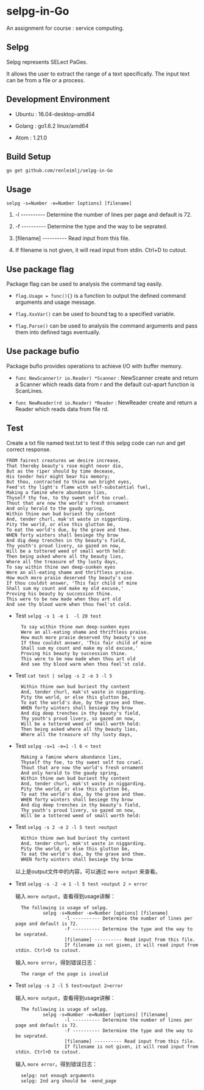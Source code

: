 # selpg-in-Go

An assignment for course : service computing.

## Selpg

Selpg represents SELect PaGes.

It allows the user to extract the range of a text specifically. The input text can be from a file or a process.

## Development Environment

* Ubuntu : 16.04-desktop-amd64

* Golang : go1.6.2 linux/amd64

* Atom : 1.21.0

## Build Setup

    go get github.com/renleimlj/selpg-in-Go

## Usage

    selpg -s=Number -e=Number [options] [filename]
1. -l ---------- Determine the number of lines per page and default is 72.

1. -f ---------- Determine the type and the way to be seprated.

1. [filename] ---------- Read input from this file.

1. If filename is not given, it will read input from stdin. Ctrl+D to cutout.

## Use package flag

Package flag can be used to analysis the command tag easily.

* `flag.Usage = func(){}` is a function to output the defined command arguments and usage message.

* `flag.XxxVar()` can be used to bound tag to a specified variable.

* `flag.Parse()` can be used to analysis the command arguments and pass them into defined tags eventually.

## Use package bufio

Package bufio provides operations to achieve I/O with buffer memory.

* `func NewScanner(r io.Reader) *Scanner` : NewScanner create and return a Scanner which reads data from r and the default cut-apart function is ScanLines.

* `func NewReader(rd io.Reader) *Reader` : NewReader create and return a Reader which reads data from file rd.

## Test

Create a txt file named test.txt to test if this selpg code can run and get correct response.

    FROM fairest creatures we desire increase,
    That thereby beauty's rose might never die,
    But as the riper should by time decease,
    His tender heir might bear his memory;
    But thou, contracted to thine own bright eyes,
    Feed'st thy light's flame with self-substantial fuel,
    Making a famine where abundance lies,
    Thyself thy foe, to thy sweet self too cruel.
    Thout that are now the world's fresh ornament
    And only herald to the gaudy spring,
    Within thine own bud buriest thy content
    And, tender churl, mak'st waste in niggarding.
    Pity the world, or else this glutton be,
    To eat the world's due, by the grave and thee.
    WHEN forty winters shall besiege thy brow
    And dig deep trenches in thy beauty's field,
    Thy youth's proud livery, so gazed on now,
    Will be a tottered weed of small worth held:
    Then being asked where all thy beauty lies,
    Where all the treasure of thy lusty days,
    To say within thine own deep-sunken eyes
    Were an all-eating shame and thriftless praise.
    How much more prasie deserved thy beauty's use
    If thou couldst answer, 'This fair child of mine
    Shall sum my count and make my old excuse,'
    Proving his beauty by succession thine.
    This were to be new made when thou art old
    And see thy blood warm when thou feel'st cold.

* Test `selpg -s 1 -e 1  -l 20 test`

        To say within thine own deep-sunken eyes
        Were an all-eating shame and thriftless praise.
        How much more prasie deserved thy beauty's use
        If thou couldst answer, 'This fair child of mine
        Shall sum my count and make my old excuse,'
        Proving his beauty by succession thine.
        This were to be new made when thou art old
        And see thy blood warm when thou feel'st cold.

* Test `cat test | selpg -s 2 -e 3 -l 5`

        Within thine own bud buriest thy content
        And, tender churl, mak'st waste in niggarding.
        Pity the world, or else this glutton be, 
        To eat the world's due, by the grave and thee.
        WHEN forty winters shall besiege thy brow
        And dig deep trenches in thy beauty's field,
        Thy youth's proud livery, so gazed on now,
        Will be a tottered weed of small worth held:
        Then being asked where all thy beauty lies,
        Where all the treasure of thy lusty days,

* Test `selpg -s=1 -e=1 -l 6 < test`

        Making a famine where abundance lies,
        Thyself thy foe, to thy sweet self too cruel.
        Thout that are now the world's fresh ornament
        And only herald to the gaudy spring,
        Within thine own bud buriest thy content
        And, tender churl, mak'st waste in niggarding.
        Pity the world, or else this glutton be, 
        To eat the world's due, by the grave and thee.
        WHEN forty winters shall besiege thy brow
        And dig deep trenches in thy beauty's field,
        Thy youth's proud livery, so gazed on now,
        Will be a tottered weed of small worth held:

* Test `selpg -s 2 -e 2 -l 5 test >output`

        Within thine own bud buriest thy content
        And, tender churl, mak'st waste in niggarding.
        Pity the world, or else this glutton be, 
        To eat the world's due, by the grave and thee.
        WHEN forty winters shall besiege thy brow
    以上是output文件中的内容，可以通过 `more output` 来查看。

* Test `selpg -s -2 -e 1 -l 5 test >output 2 > error`

    输入 `more output`，查看得到usage讲解：

        The following is usage of selpg.
                selpg -s=Number -e=Number [options] [filename]
                        -l ---------- Determine the number of lines per page and default is 72.
                        -f ---------- Determine the type and the way to be seprated.
                        [filename] ---------- Read input from this file.
                        If filename is not given, it will read input from stdin. Ctrl+D to cutout.
    输入 `more error`，得到错误日志：

        The range of the page is invalid

* Test `selpg -s 2 -l 5 test>output 2>error`

    输入 `more output`，查看得到usage讲解：

        The following is usage of selpg.
                selpg -s=Number -e=Number [options] [filename]
                        -l ---------- Determine the number of lines per page and default is 72.
                        -f ---------- Determine the type and the way to be seprated.
                        [filename] ---------- Read input from this file.
                        If filename is not given, it will read input from stdin. Ctrl+D to cutout.
    输入 `more error`，得到错误日志：

        selpg: not enough arguments
        selpg: 2nd arg should be -eend_page
